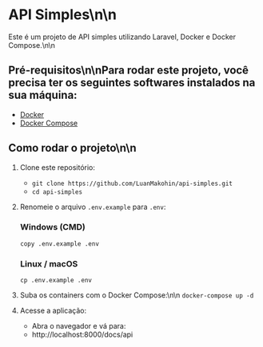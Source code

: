 # API Simples\n\n
Este é um projeto de API simples utilizando Laravel, Docker e Docker Compose.\n\n
## Pré-requisitos\n\nPara rodar este projeto, você precisa ter os seguintes softwares instalados na sua máquina:
 - [Docker](https://www.docker.com/)
 - [Docker Compose](https://docs.docker.com/compose/)
## Como rodar o projeto\n\n
 1. Clone este repositório:
     - ```git clone https://github.com/LuanMakohin/api-simples.git```
     - ```cd api-simples```
 2. Renomeie o arquivo `.env.example` para `.env`:
     ### Windows (CMD)
    ```copy .env.example .env```
    ### Linux / macOS
    ```cp .env.example .env```

3. Suba os containers com o Docker Compose:\n\n
    ```docker-compose up -d```
 4. Acesse a aplicação:
    - Abra o navegador e vá para:
    - http://localhost:8000/docs/api

